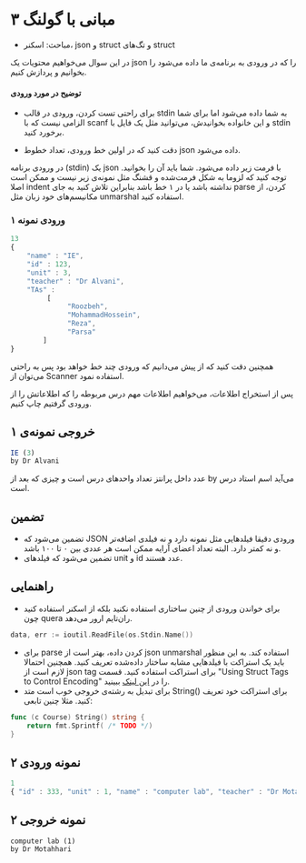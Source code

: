 # مبانی با گولنگ ۳


+ مباحث: اسکنر، json و struct و تگ‌های struct 

در این سوال می‌خواهیم محتویات یک json را که در ورودی به برنامه‌ی ما داده می‌شود را بخوانیم و پردازش کنیم. 

#### توضیح در مورد ورودی
+ برای راحتی تست کردن، ورودی در قالب stdin به شما داده می‌شود اما برای شما الزامی نیست که با scanf و این خانواده بخوانیدش، می‌توانید مثل یک فایل با stdin برخورد کنید. 

+ دقت کنید که در اولین خط ورودی، تعداد خطوط json داده می‌شود.

در ورودی برنامه (stdin) یک json با فرمت زیر داده می‌شود. شما باید آن را بخوانید.
توجه کنید که لزوما به شکل فرمت‌شده و قشنگ مثل نمونه‌ی زیر نیست و ممکن است اصلا indent نداشته باشد یا در ۱ خط باشد بنابراین تلاش کنید به جای parse کردن، از مکانیسم‌های خود زبان مثل unmarshal استفاده کنید.

### ورودی نمونه ۱
```js
13
{
	"name" : "IE", 
	"id" : 123,
	"unit" : 3,
	"teacher" : "Dr Alvani",
	"TAs" :
		 [
			  "Roozbeh",
			  "MohammadHossein", 
			  "Reza",
			  "Parsa"
		]
}
```
همچنین دقت کنید که از پیش می‌دانیم که ورودی چند خط خواهد بود پس به راحتی می‌توان از Scanner استفاده نمود. 


پس از استخراج اطلاعات، می‌خواهیم اطلاعات مهم درس مربوطه را که اطلاعاتش را از ورودی گرفتیم چاپ کنیم. 

## خروجی نمونه‌ی ۱

```js
IE (3)
by Dr Alvani
```
عدد داخل پرانتز تعداد واحد‌های درس است و چیزی که بعد از by می‌آید اسم استاد درس است.


## تضمین
+ تضمین می‌شود که JSON ورودی دقیقا فیلد‌هایی مثل نمونه دارد و نه فیلدی اضافه‌تر و نه کمتر دارد. البته تعداد اعضای آرایه ممکن است هر عددی بین ۰ تا ۱۰۰ باشد. 
+ تضمین می‌شود که فیلد‌های unit و id عدد هستند.

## راهنمایی
+ برای خواندن ورودی از چنین ساختاری استفاده نکنید بلکه از اسکنر استفاده کنید چون quera ران‌تایم ارور می‌دهد.
```go
data, err := ioutil.ReadFile(os.Stdin.Name())
```
+ برای parse کردن داده، بهتر است از json unmarshal استفاده کند. به این منظور باید یک استراکت با فیلد‌هایی مشابه ساختار داده‌شده تعریف کنید. همچنین احتمالا لازم است از json tag برای استراکت استفاده کنید. قسمت "Using Struct Tags to Control Encoding" را در [این لینک](https://www.digitalocean.com/community/tutorials/how-to-use-struct-tags-in-go) ببینید.
+ برای تبدیل به رشته‌ی خروجی خوب است متد String() برای استراکت خود تعریف کنید. مثلا چنین تابعی:

```go
func (c Course) String() string {
    return fmt.Sprintf( /* TODO */)
}

```

## نمونه ورودی ۲

```js
1
{ "id" : 333, "unit" : 1, "name" : "computer lab", "teacher" : "Dr Motahhari" , "TAs" : [] }
```

## نمونه خروجی ۲

```
computer lab (1)
by Dr Motahhari
```
